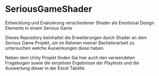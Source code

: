 # SeriousGameShader
Entwicklung und Evaluierung verschiedener Shader als Emotional Design Elements in einem Serious Game

Dieses Repository beinhaltet die Erweiterungen durch Shader an dem Serious Game Projekt, um im Rahmen meiner Bachelorarbeit zu untersuchen welche Auswirkungen diese haben.

Neben dem Unity Projekt finden Sie hier auch den verwendeten Fragebogen sowie die einzelnen Ergebnisse der Playtests und die Auswertung dieser in der Excel Tabelle.

